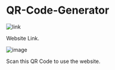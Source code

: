 # QR-Code-Generator

  ![link](https://harsh-kumar16.github.io/QR-Code-Generator/)

  Website Link.

  ![image](https://github.com/Harsh-Kumar16/QR-Code-Generator/assets/153721253/a1fca0ed-30a8-46cd-b4e6-219ab0c76c2d)

 Scan this QR Code to use the website.
 

